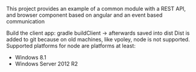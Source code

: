 This project provides an example of a common module with a REST API, and browser 
component based on angular and an event based communication

Build the client app: gradle buildClient -> afterwards saved into dist
Dist is added to git because on old machines, like vpoley, node is not supported. 
Supported platforms for node are platforms at least: 
* Windows 8.1
* Windows Server 2012 R2